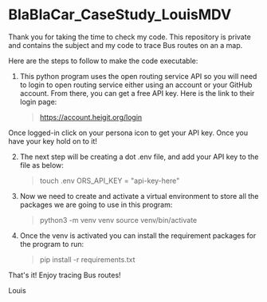 # BlaBlaCar_CaseStudy_LouisMDV

Thank you for taking the time to check my code. This repository is private and contains the subject and my code to trace Bus routes on an a map.

Here are the steps to follow to make the code executable:

1. This python program uses the open routing service API so you will need to login to open routing service either using an account or your GitHub account. 
From there, you can get a free API key.
Here is the link to their login page:
    > https://account.heigit.org/login

Once logged-in click on your persona icon to get your API key. Once you have your key hold on to it!

2. The next step will be creating a dot .env file, and add your API key to the file as below:
    > touch .env
    > ORS_API_KEY = "api-key-here"

3. Now we need to create and activate a virtual environment to store all the packages we are going to use in this program:
    > python3 -m venv venv
    > source venv/bin/activate

4. Once the venv is activated you can install the requirement packages for the program to run:
    > pip install -r requirements.txt

That's it! Enjoy tracing Bus routes!

Louis
